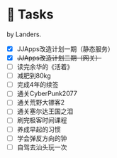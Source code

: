 # 🎯 Tasks
by Landers.
- [x] JJApps改造计划一期（静态服务）
- [x] ~~JJApps改造计划二期（网关）~~
- [ ] 读完余华的《活着》
- [ ] 减肥到80kg
- [ ] 完成4年的续签
- [ ] 通关CyberPunk2077
- [ ] 通关荒野大镖客2
- [ ] 通关塞尔达王国之泪
- [ ] 刷完极客时间课程
- [ ] 养成早起的习惯
- [ ] 学会弹反方向的钟
- [ ] 自驾去汕头玩一次
